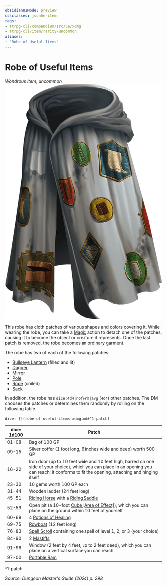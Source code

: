 ```yaml
---
obsidianUIMode: preview
cssclasses: json5e-item
tags:
- ttrpg-cli/compendium/src/5e/xdmg
- ttrpg-cli/item/rarity/uncommon
aliases: 
- "Robe of Useful Items"
---
```

# Robe of Useful Items
*Wondrous item, uncommon*  
![](3-Compendium/items/img/robe-of-useful-items.webp#right)


This robe has cloth patches of various shapes and colors covering it. While wearing the robe, you can take a [Magic](3-Compendium/rules/actions.md#Magic) action to detach one of the patches, causing it to become the object or creature it represents. Once the last patch is removed, the robe becomes an ordinary garment.

The robe has two of each of the following patches:

- [Bullseye Lantern](3-Compendium/items/bullseye-lantern-xphb.md) (filled and lit)  
- [Dagger](3-Compendium/items/dagger-xphb.md)  
- [Mirror](3-Compendium/items/mirror-xphb.md)  
- [Pole](3-Compendium/items/pole-xphb.md)  
- [Rope](3-Compendium/items/rope-xphb.md) (coiled)  
- [Sack](3-Compendium/items/sack-xphb.md)  

In addition, the robe has `dice:4d4|noform|avg` (`4d4`) other patches. The DM chooses the patches or determines them randomly by rolling on the following table.

`dice: [](robe-of-useful-items-xdmg.md#^1-patch)`

| dice: 1d100 | Patch |
|-------------|-------|
| 01-08 | Bag of 100 GP |
| 09-15 | Silver coffer (1 foot long, 6 inches wide and deep) worth 500 GP |
| 16-22 | Iron door (up to 10 feet wide and 10 feet high, barred on one side of your choice), which you can place in an opening you can reach; it conforms to fit the opening, attaching and hinging itself |
| 23-30 | 10 gems worth 100 GP each |
| 31-44 | Wooden ladder (24 feet long) |
| 45-51 | [Riding Horse](3-Compendium/bestiary/beast/riding-horse-xmm.md) with a [Riding Saddle](3-Compendium/items/riding-saddle-xphb.md) |
| 52-59 | Open pit (a 10-foot [Cube [Area of Effect]](3-Compendium/rules/variant-rules/cube-area-of-effect-xphb.md)), which you can place on the ground within 10 feet of yourself |
| 60-68 | 4 [Potions of Healing](3-Compendium/items/potion-of-healing-xdmg.md) |
| 69-75 | [Rowboat](3-Compendium/items/rowboat-xphb.md) (12 feet long) |
| 76-83 | [Spell Scroll](3-Compendium/items/spell-scroll-xdmg.md) containing one spell of level 1, 2, or 3 (your choice) |
| 84-90 | 2 [Mastiffs](3-Compendium/bestiary/beast/mastiff-xmm.md) |
| 91-96 | Window (2 feet by 4 feet, up to 2 feet deep), which you can place on a vertical surface you can reach |
| 97-00 | [Portable Ram](3-Compendium/items/portable-ram-xphb.md) |
^1-patch

*Source: Dungeon Master's Guide (2024) p. 298*